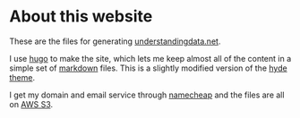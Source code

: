 # About this website

These are the files for generating [understandingdata.net](http://www.understandingdata.net).

I use [hugo](https://gohugo.io/) to make the site, which lets me keep almost all of the content in a simple set of [markdown](https://daringfireball.net/projects/markdown/) files. This is a slightly modified version of the [hyde theme](http://themes.gohugo.io/hyde/). 

I get my domain and email service through [namecheap](https://www.namecheap.com/) and the files are all on [AWS S3](https://aws.amazon.com/). 
